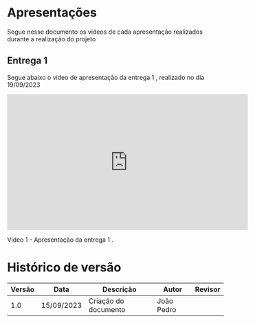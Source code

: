 # Apresentações

Segue nesse documento os videos de cada apresentação realizados durante a realização do projeto

## Entrega 1 

Segue abaixo o video de apresentação da entrega 1 , realizado no dia 19/09/2023


<iframe width="560" height="315" src="https://www.youtube.com/embed/IgOLEJmudfQ?si=MCIQBuhKqI7K6MyU" title="YouTube video player" frameborder="0" allow="accelerometer; autoplay; clipboard-write; encrypted-media; gyroscope; picture-in-picture; web-share" allowfullscreen></iframe>

Video 1 - Apresentação da entrega 1 .

# Histórico de versão

| Versão | Data       | Descrição            | Autor              | Revisor             |
| ------ | ---------- | -------------------- | ------------------ | ------------------- |
| 1.0    | 15/09/2023 | Criação do documento | João Pedro|  |